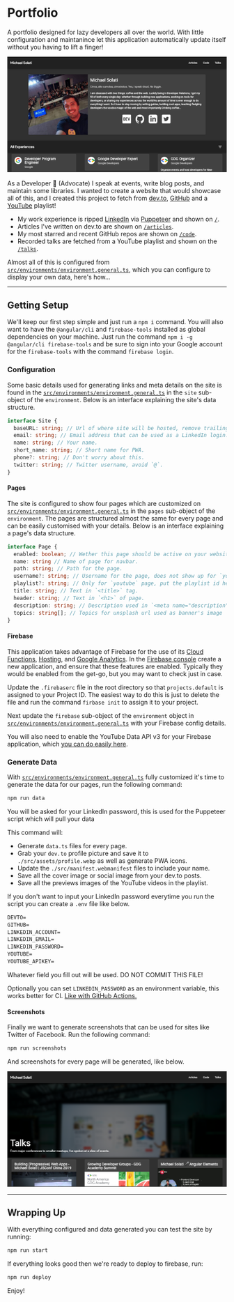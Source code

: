 # Portfolio

A portfolio designed for lazy developers all over the world. With little configuration and maintanince let this application automatically update itself without you having to lift a finger!

![The home page](./src/assets/screenshots/home.png)

As a Developer 🥑 (Advocate) I speak at events, write blog posts, and maintain some libraries. I wanted to create a website that would showcase all of this, and I created this project to fetch from [dev.to](https://dev.to), [GitHub](https://github.com) and a [YouTube](https://youtube.com) playlist!

- My work experience is ripped [LinkedIn](https://linkedin.com) via [Puppeteer](https://pptr.dev/) and shown on [`/`](https://michaelsolati.com).
- Articles I've written on dev.to are shown on [`/articles`](https://michaelsolati.com/articles).
- My most starred and recent GitHub repos are shown on [`/code`](https://michaelsolati.com/code).
- Recorded talks are fetched from a YouTube playlist and shown on the [`/talks`](https://michaelsolati.com/talks).

Almost all of this is configured from [`src/environments/environment.general.ts`](src/environments/environment.general.ts), which you can configure to display your own data, here's how...

---

## Getting Setup

We'll keep our first step simple and just run a `npm i` command. You will also want to have the `@angular/cli` and `firebase-tools` installed as global dependencies on your machine. Just run the command `npm i -g @angular/cli firebase-tools` and be sure to sign into your Google account for the `firebase-tools` with the command `firebase login`.

### Configuration

Some basic details used for generating links and meta details on the site is found in the [`src/environments/environment.general.ts`](src/environments/environment.general.ts) in the `site` sub-object of the `environment`. Below is an interface explaining the site's data structure.

```TypeScript
interface Site {
  baseURL: string; // Url of where site will be hosted, remove trailing `/`.
  email: string; // Email address that can be used as a LinkedIn login.
  name: string; // Your name.
  short_name: string; // Short name for PWA.
  phone?: string; // Don't worry about this.
  twitter: string; // Twitter username, avoid `@`.
}
```

#### Pages

The site is configured to show four pages which are customized on [`src/environments/environment.general.ts`](src/environments/environment.general.ts) in the `pages` sub-object of the `environment`. The pages are structured almost the same for every page and can be easily customised with your details. Below is an interface explaining a page's data structure.

```TypeScript
interface Page {
  enabled: boolean; // Wether this page should be active on your website.
  name: string // Name of page for navbar.
  path: string; // Path for the page.
  username?: string; // Username for the page, does not show up for `youtube` page.
  playlist?: string; // Only for `youtube` page, put the playlist id here.
  title: string; // Text in `<title>` tag.
  header: string; // Text in `<h1>` of page.
  description: string; // Description used in `<meta name="description">` and in page's banner.
  topics: string[]; // Topics for unsplash url used as banner's image
}
```

#### Firebase

This application takes advantage of Firebase for the use of its [Cloud Functions](https://firebase.google.com/products/functions/), [Hosting](https://firebase.google.com/products/hosting), and [Google Analytics](https://firebase.google.com/docs/analytics). In the [Firebase console](https://console.firebase.google.com/) create a new application, and ensure that these features are enabled. Typically they would be enabled from the get-go, but you may want to check just in case.

Update the `.firebaserc` file in the root directory so that `projects.default` is assigned to your Project ID. The easiest way to do this is just to delete the file and run the command `firbase init` to assign it to your project.

Next update the `firebase` sub-object of the `environment` object in [`src/environments/environment.general.ts`](src/environments/environment.general.ts) with your Firebase config details.

You will also need to enable the YouTube Data API v3 for your Firebase application, which [you can do easily here](https://console.developers.google.com/apis/library/youtube.googleapis.com/).

### Generate Data

With [`src/environments/environment.general.ts`](src/environments/environment.general.ts) fully customized it's time to generate the data for our pages, run the following command:

```bash
npm run data
```

You will be asked for your LinkedIn password, this is used for the Puppeteer script which will pull your data

This command will:

- Generate `data.ts` files for every page.
- Grab your `dev.to` profile picture and save it to `./src/assets/profile.webp` as well as generate PWA icons.
- Update the `./src/manifest.webmanifest` files to include your name.
- Save all the cover image or social image from your dev.to posts.
- Save all the previews images of the YouTube videos in the playlist.

If you don't want to input your LinkedIn password everytime you run the script you can create a `.env` file like below.

```txt
DEVTO=
GITHUB=
LINKEDIN_ACCOUNT=
LINKEDIN_EMAIL=
LINKEDIN_PASSWORD=
YOUTUBE=
YOUTUBE_APIKEY=
```

Whatever field you fill out will be used. DO NOT COMMIT THIS FILE!

Optionally you can set `LINKEDIN_PASSWORD` as an environment variable, this works better for CI. [Like with GitHub Actions.](.github/workflows/firebase-deploy.yml)

#### Screenshots

Finally we want to generate screenshots that can be used for sites like Twitter of Facebook. Run the following command:

```bash
npm run screenshots
```

And screenshots for every page will be generated, like below.

![The talks page](./src/assets/screenshots/talks.png)

---

## Wrapping Up

With everything configured and data generated you can test the site by running:

```bash
npm run start
```

If everything looks good then we're ready to deploy to firebase, run:

```bash
npm run deploy
```

Enjoy!

